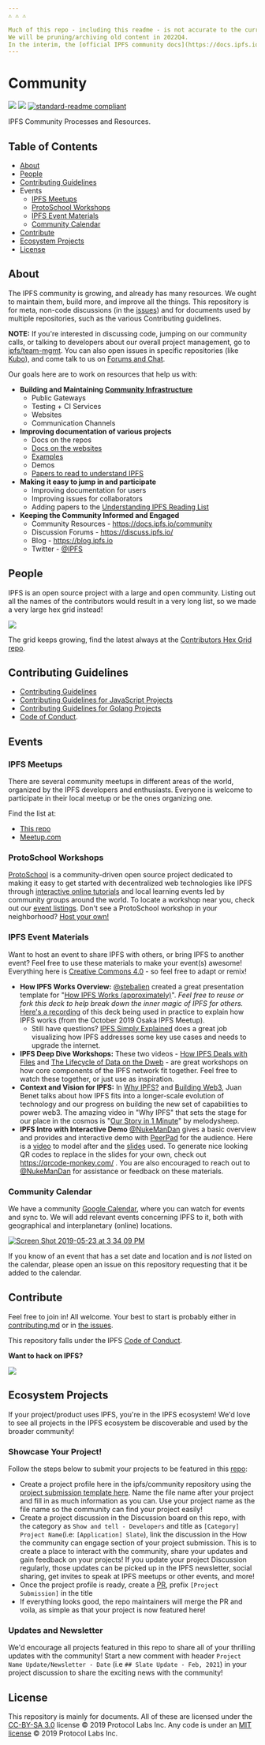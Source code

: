 ```yaml
---
⚠️ ⚠️ ⚠️  

Much of this repo - including this readme - is not accurate to the current state of affairs in 202211.
We will be pruning/archiving old content in 2022Q4.
In the interim, the [official IPFS community docs](https://docs.ipfs.io/community/) have relevant ways to engage with the community.
---
```


# Community

[![](https://img.shields.io/badge/made%20by-Protocol%20Labs-blue.svg?style=flat-square)](http://ipn.io)
[![](https://img.shields.io/badge/project-IPFS-blue.svg?style=flat-square)](http://ipfs.io/)
[![standard-readme compliant](https://img.shields.io/badge/standard--readme-OK-green.svg?style=flat-square)](https://github.com/RichardLitt/standard-readme)

IPFS Community Processes and Resources. 

## Table of Contents

- [About](#about)
- [People](#people)
- [Contributing Guidelines](#contributing-guidelines)
- Events
  - [IPFS Meetups](#ipfs-meetups)
  - [ProtoSchool Workshops](#protoschool-workshops)
  - [IPFS Event Materials](#ipfs-event-materials)
  - [Community Calendar](#community-calendar)
- [Contribute](#contribute)
- [Ecosystem Projects](#ecosystem-projects)
- [License](#license)

## About

The IPFS community is growing, and already has many resources. We ought to maintain them, build more, and improve all the things. This repository is for meta, non-code discussions (in the [issues](issues)) and for documents used by multiple repositories, such as the various Contributing guidelines.

**NOTE:** If you're interested in discussing code, jumping on our community calls, or talking to developers about our overall project management, go to [ipfs/team-mgmt](https://github.com/ipfs/team-mgmt). You can also open issues in specific repositories (like [Kubo](https://github.com/ipfs/kubo)), and come talk to us on [Forums and Chat](https://docs.ipfs.io/community/).

Our goals here are to work on resources that help us with:

- **Building and Maintaining [Community Infrastructure](https://github.com/ipfs/infrastructure)**
  - Public Gateways
  - Testing + CI Services
  - Websites
  - Communication Channels
- **Improving documentation of various projects**
  - Docs on the repos
  - [Docs on the websites](https://ipfs.io/docs)
  - [Examples](https://ipfs.io/docs/examples)
  - Demos
  - [Papers to read to understand IPFS](https://github.com/ipfs/reading-list)
- **Making it easy to jump in and participate**
  - Improving documentation for users
  - Improving issues for collaborators
  - Adding papers to the [Understanding IPFS Reading List](https://github.com/ipfs/reading-list)
- **Keeping the Community Informed and Engaged**
  - Community Resources - https://docs.ipfs.io/community
  - Discussion Forums - https://discuss.ipfs.io/
  - Blog - https://blog.ipfs.io
  - Twitter - [@IPFS](https://twitter.com/IPFS)

## People

IPFS is an open source project with a large and open community. Listing out all the names of the contributors would result in a very long list, so we made a very large hex grid instead!

[![](https://ipfs.io/ipfs/QmPNkiTxa8V2vaRLmTBJte5RZzkNYjiUYnvht6BUpqs8au/ipfs-people.jpg)](https://ipfs.io/ipfs/QmVNsFGDQPa2kJHUHxQmYJddzwDZdX2twpvwFF2jaChAix/)

The grid keeps growing, find the latest always at the [Contributors Hex Grid repo](https://github.com/ipfs/contributors-hex-grid#interplanetary-contributors-webpage).

## Contributing Guidelines

- [Contributing Guidelines](./CONTRIBUTING.md)
- [Contributing Guidelines for JavaScript Projects](./CONTRIBUTING_JS.md)
- [Contributing Guidelines for Golang Projects](./CONTRIBUTING_GO.md)
- [Code of Conduct](./code-of-conduct.md).

## Events

### IPFS Meetups

There are several community meetups in different areas of the world, organized by the IPFS developers and enthusiasts. Everyone is welcome to participate in their local meetup or be the ones organizing one.

Find the list at:

- [This repo](https://github.com/ipfs/community/issues?q=is%3Aissue+is%3Aopen+label%3Ameetup)
- [Meetup.com](https://meetup.com/pro/ipfs)

### ProtoSchool Workshops

[ProtoSchool](https://proto.school) is a community-driven open source project dedicated to making it easy to get started with decentralized web technologies like IPFS through [interactive online tutorials](https://proto.school/#/tutorials) and local learning events led by community groups around the world. To locate a workshop near you, check out our [event listings](https://proto.school/#/events). Don't see a ProtoSchool workshop in your neighborhood? [Host your own!](https://proto.school/#/host)

### IPFS Event Materials
Want to host an event to share IPFS with others, or bring IPFS to another event? Feel free to use these materials to make your event(s) awesome! Everything here is [Creative Commons 4.0](https://creativecommons.org/licenses/by-sa/4.0/) - so feel free to adapt or remix!

- **How IPFS Works Overview:** [@stebalien](http://github.com/stebalien) created a great presentation template for "[How IPFS Works (approximately)](https://docs.google.com/presentation/d/1wyrTNTERJV23R7PyLrNloBauygdq1SXerijvEUG62xI/edit)". _Feel free to reuse or fork this deck to help break down the inner magic of IPFS for others._ [Here's a recording](https://youtu.be/0IGzEYixJHk) of this deck being used in practice to explain how IPFS works (from the October 2019 Osaka IPFS Meetup).
  - Still have questions? [IPFS Simply Explained](https://www.youtube.com/watch?v=5Uj6uR3fp-U) does a great job visualizing how IPFS addresses some key use cases and needs to upgrade the internet.
- **IPFS Deep Dive Workshops:** These two videos - [How IPFS Deals with Files](https://www.youtube.com/watch?v=Z5zNPwMDYGg&list=PLuhRWgmPaHtSsHMhjeWpfOzr8tonPaePu&index=2&t=0s) and [The Lifecycle of Data on the Dweb](https://www.youtube.com/watch?v=fLUq0RkiTBA&list=PLuhRWgmPaHtSsHMhjeWpfOzr8tonPaePu&index=3&t=8s) - are great workshops on how core components of the IPFS network fit together. Feel free to watch these together, or just use as inspiration.
- **Context and Vision for IPFS:** In [Why IPFS?](https://www.youtube.com/watch?v=zE_WSLbqqvo) and [Building Web3](https://www.youtube.com/watch?v=pJOG5Ql7ZD0), Juan Benet talks about how IPFS fits into a longer-scale evolution of technology and our progress on building the new set of capabilities to power web3. The amazing video in "Why IPFS" that sets the stage for our place in the cosmos is "[Our Story in 1 Minute](https://www.youtube.com/watch?v=ZSt9tm3RoUU)" by melodysheep.
- **IPFS Intro with Interactive Demo** [@NukeManDan](http://github.com/nukemandan) gives a basic overview and provides and interactive demo with [PeerPad](https://peerpad.net/) for the audience. Here is a [video](https://www.youtube.com/watch?v=D3MjB45YZsM) to model after and the [slides](https://docs.google.com/presentation/d/1NyDePRHlP1Gqnf-5GvVAMnR4VFvbqVxAUH3lMsoHrB0/) used. To generate nice looking QR codes to replace in the slides for your own, check out https://qrcode-monkey.com/ . You are also encouraged to reach out to [@NukeManDan](http://github.com/nukemandan) for assistance or feedback on these materials.

### Community Calendar

We have a community [Google Calendar](https://calendar.google.com/calendar/embed?src=ipfs.io_eal36ugu5e75s207gfjcu0ae84@group.calendar.google.com&ctz=UTC), where you can watch for events and sync to. We will add relevant events concerning IPFS to it, both with geographical and interplanetary (online) locations. 

[![Screen Shot 2019-05-23 at 3 34 09 PM](https://user-images.githubusercontent.com/618519/58290901-3b86a600-7d70-11e9-98d0-03f25b58c7aa.png)](https://calendar.google.com/calendar/embed?src=ipfs.io_eal36ugu5e75s207gfjcu0ae84@group.calendar.google.com&ctz=UTC)

If you know of an event that has a set date and location and is _not_ listed on the calendar, please open an issue on this repository requesting that it be added to the calendar.

## Contribute

Feel free to join in! All welcome. Your best to start is probably either in [contributing.md](https://github.com/ipfs/community/blob/master/CONTRIBUTING.md) or in [the issues](https://github.com/ipfs/community/issues).

This repository falls under the IPFS [Code of Conduct](https://github.com/ipfs/community/blob/master/code-of-conduct.md).

**Want to hack on IPFS?**

[![](https://cdn.rawgit.com/jbenet/contribute-ipfs-gif/master/img/contribute.gif)](https://github.com/ipfs/community/blob/master/CONTRIBUTING.md)

## Ecosystem Projects

If your project/product uses IPFS, you're in the IPFS ecosystem! We'd love to see all projects in the IPFS ecosystem be discoverable and used by the broader community! 

### Showcase Your Project!

Follow the steps below to submit your projects to be featured in this [repo](https://github.com/ipfs/community/tree/master/projects):
- Create a project profile here in the ipfs/community repository using the [project submission template here](https://github.com/ipfs/community/blob/master/templates/project-submission-template.md). Name the file name after your project and fill in as much information as you can.  Use your project name as the file name so the community can find your project easily!
- Create a project discussion in the Discussion board on this repo, with the category as `Show and tell - Developers`  and title as `[Category] Project Name`(i.e: `[Application] Slate`), link the discussion in the How the community can engage section of your project submission. This is to create a place to interact with the community, share your updates and gain feedback on your projects! If you update your project Discussion regularly, those updates can be picked up in the IPFS newsletter, social sharing, get invites to speak at IPFS meetups or other events, and more!
- Once the project profile is ready, create a [PR](https://github.com/ipfs/community/pulls), prefix `[Project Submission]` in the title
- If everything looks good, the repo maintainers will merge the PR and voila, as simple as that your project is now featured here!

### Updates and Newsletter

We'd encourage all projects featured in this repo to share all of your thrilling updates with the community! Start a new comment with header `Project Name Update/Newsletter - Date` (i.e `## Slate Update - Feb, 2021`) in your project discussion to share the exciting news with the community!

## License

This repository is mainly for documents. All of these are licensed under the [CC-BY-SA 3.0](https://ipfs.io/ipfs/QmVreNvKsQmQZ83T86cWSjPu2vR3yZHGPm5jnxFuunEB9u) license © 2019 Protocol Labs Inc. Any code is under an [MIT license](LICENSE) © 2019 Protocol Labs Inc.
